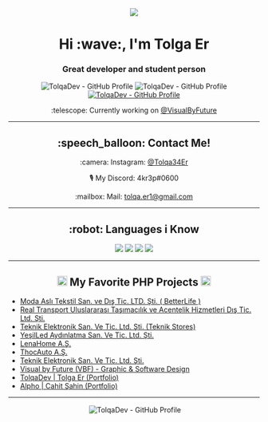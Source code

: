 <div align="center">
  <img align="center" src="https://cdn.discordapp.com/attachments/846204291496673330/846204313206521876/1.png">
</div>
<h1 align="center">Hi :wave:, I'm Tolga Er</h1>
<h3 align="center">Great developer and student person</h3>
<p align="center"> 
  <img src="https://komarev.com/ghpvc/?username=tolqadev" alt="TolqaDev - GitHub Profile" />
  <img src="https://img.shields.io/github/followers/tolqadev" alt="TolqaDev - GitHub Profile" />
  <a href="https://discord.gg/MxHWSCDyTM" target="_blank"><img src="https://img.shields.io/badge/chat-on%20discord-blue" alt="TolqaDev - GitHub Profile"/></a>
</p>
<p align="center">
  <p align="center">:telescope: Currently working on <a href="https://github.com/visualbyfuture" target="_blank" style="text-align:center">@VisualByFuture</a>
  </p>
</p>
<hr>
<h2 align="center">:speech_balloon: Contact Me!</h2>
<p align="center">:camera:&nbsp;Instagram: <a href="https://www.instagram.com/tolqa34er/" style="text-align:center">@Tolqa34Er</a></p>
  <p align="center">🎙&nbsp;My Discord: <bold>4kr3p#0600</bold></p>
  <p align="center">:mailbox:&nbsp;Mail: <a href="mailto:tolqa.er1@gmail.com" style="text-align:center">tolqa.er1@gmail.com</a></p>
<hr>
<h2 align="center">:robot: Languages i Know</h2>
  <p align="center">
  <img src="https://camo.githubusercontent.com/bf97f8d5fad47ddb01db56ef810964a358d1349e8815c5819109d5b85c687d3f/68747470733a2f2f696d672e736869656c64732e696f2f62616467652f7068702532302d2532333431374642302e7376673f267374796c653d666f722d7468652d6261646765266c6f676f3d706870266c6f676f436f6c6f723d7768697465">
    <img src="https://camo.githubusercontent.com/62d37abe760867620e0baea1066303719d630a82936837ba7bff6b0c754e3c9f/68747470733a2f2f696d672e736869656c64732e696f2f62616467652f6a6176617363726970742532302d2532333332333333302e7376673f267374796c653d666f722d7468652d6261646765266c6f676f3d6a617661736372697074266c6f676f436f6c6f723d253233463744463145">
  <img src="https://camo.githubusercontent.com/5d3b0191832237fcbfc6d4497524e8bb547c6bfc9eafb738d5205c629d202067/68747470733a2f2f696d672e736869656c64732e696f2f62616467652f68746d6c352532302d2532334533344632362e7376673f267374796c653d666f722d7468652d6261646765266c6f676f3d68746d6c35266c6f676f436f6c6f723d7768697465">
  <img src="https://camo.githubusercontent.com/5ed492db9c79ad5990eda7dc80923377f0e7096b18a4d1e9b86c8987dc0e5aa5/68747470733a2f2f696d672e736869656c64732e696f2f62616467652f637373332532302d2532333135373242362e7376673f267374796c653d666f722d7468652d6261646765266c6f676f3d63737333266c6f676f436f6c6f723d7768697465">
</p>
<hr>
<h2 align="center"><img src="https://media1.giphy.com/media/JqDcpPX8vWahUny0pE/source.gif" height="20px" alt="TolqaDev - GitHub Profile"> My Favorite PHP Projects <img src="https://media1.giphy.com/media/JqDcpPX8vWahUny0pE/source.gif" height="20px" alt="TolqaDev - GitHub Profile"></h2>
<ul>
  <li><a href="https://betterlife.com.tr" target="_blank">Moda Aslı Tekstil San. ve Dış Tic. LTD. Şti. ( BetterLife )</a></li>
  <li><a href="http://real-transport.com" target="_blank">Real Transport Uluslararası Taşımacılık ve Acentelik Hizmetleri Dış Tic. Ltd. Şti.</a></li>
  <li><a href="https://teknikstores.com" target="_blank">Teknik Elektronik San. Ve Tic. Ltd. Şti. (Teknik Stores)</a></li>
  <li><a href="https://yesilled.com" target="_blank">YeşilLed Aydınlatma San. Ve Tic. Ltd. Şti.</a></li>
  <li><a href="https://lenahome.online" target="_blank">LenaHome A.Ş.</a></li>
  <li><a href="https://thocauto.com" target="_blank">ThocAuto A.Ş.</a></li>
  <li><a href="https://teknikelektronik.net" target="_blank">Teknik Elektronik San. Ve Tic. Ltd. Şti.</a></li>
  <li><a href="https://visualbyfuture.com" target="_blank">Visual by Future (VBF) - Graphic & Software Design</a></li>
  <li><a href="https://tolgaer.com" target="_blank">TolqaDev | Tolga Er (Portfolio)</a></li>
  <li><a href="https://alpho320.systems" target="_blank">Alpho | Cahit Şahin (Portfolio)</a></li>
</ul>
<hr>
<p align="center">&nbsp;<img align="center" src="https://github-readme-stats.vercel.app/api?username=tolqadev&count_private=true&show-icons=true&theme=vue&include_all_commits=true&custom_title=My%20Stats&show_owner=true" alt="TolqaDev - GitHub Profile"/></p>
